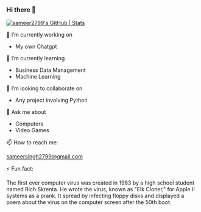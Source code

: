 ### Hi there 👋
[![sameer2799's GitHub | Stats](https://stats.quine.sh/sameer2799/github?theme=dark)](https://quine.sh?utm_source=widgets&utm_campaign=sameer2799)
<!--
**sameer2799/sameer2799** is a ✨ _special_ ✨ repository because its `README.md` (this file) appears on your GitHub profile.

Here are some ideas to get you started:
-->



🔭 I’m currently working on

- My own Chatgpt



🌱 I’m currently learning

- Business Data Management
- Machine Learning



👯 I’m looking to collaborate on

- Any project involving Python



💬 Ask me about

- Computers
- Video Games



📫 How to reach me:

sameersingh2799@gmail.com



⚡ Fun fact:

The first ever computer virus was created in 1983 by a high school student named Rich Skrenta. He wrote the virus, known as "Elk Cloner," for Apple II systems as a prank. It spread by infecting floppy disks and displayed a poem about the virus on the computer screen after the 50th boot.
